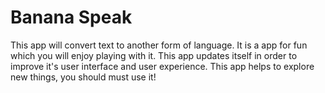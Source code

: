 # Banana Speak
This app will convert text to another form of language.
It is a app for fun which you will enjoy playing with it. This app updates itself in order to improve it's user interface and user experience.
This app helps to explore new things, you should must use it!
